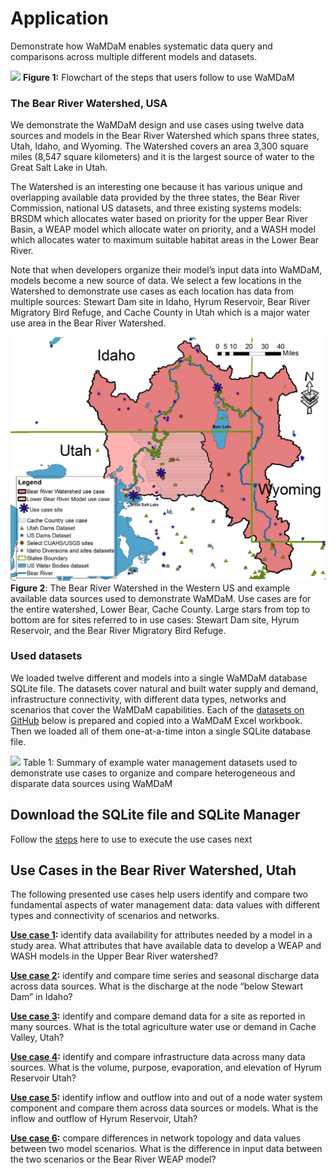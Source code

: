 # Application
Demonstrate how WaMDaM enables systematic data query and comparisons across multiple different models and datasets. 

 ![](/images/Use_WaMDaM.jpg)
**Figure 1:** Flowchart of the steps that users follow to use WaMDaM   


### The Bear River Watershed, USA 
We demonstrate the WaMDaM design and use cases using twelve data sources and models in the Bear River Watershed which spans three states, Utah, Idaho, and Wyoming. The Watershed covers an area 3,300 square miles (8,547 square kilometers) and it is the largest source of water to the Great Salt Lake in Utah.     

The Watershed is an interesting one because it has various unique and overlapping available data provided by the three states, the Bear River Commission, national US datasets, and three existing systems models: BRSDM which allocates water based on priority for the upper Bear River Basin, a WEAP model which allocate water on priority, and a WASH model which allocates water to maximum suitable habitat areas in the Lower Bear River.   

Note that when developers organize their model’s input data into WaMDaM, models become a new source of data. We select a few locations in the Watershed to demonstrate use cases as each location has data from multiple sources: Stewart Dam site in Idaho, Hyrum Reservoir, Bear River Migratory Bird Refuge, and Cache County in Utah which is a major water use area in the Bear River Watershed.   

![](images/BearWatershed.jpg) 
**Figure 2**: The Bear River Watershed in the Western US and example available data sources used to demonstrate WaMDaM. Use cases are for the entire watershed, Lower Bear, Cache County. Large stars from top to bottom are for sites referred to in use cases: Stewart Dam site, Hyrum Reservoir, and the Bear River Migratory Bird Refuge. 

### Used datasets
We loaded twelve different and models into a single WaMDaM database SQLite file. The datasets cover natural and built water supply and demand, infrastructure connectivity, with different data types, networks and scenarios that cover the WaMDaM capabilities. 
Each of the [datasets on GitHub][1] below is prepared and copied into a WaMDaM Excel workbook. Then we loaded all of them one-at-a-time inton a single SQLite database file.


![](/UseCases/images/Datasets.PNG)
Table 1: Summary of example water management datasets used to demonstrate use cases to organize and compare heterogeneous and disparate data sources using WaMDaM 

## Download the SQLite file and SQLite Manager  
Follow the [steps](//UseCases/download.md) here to use to execute the use cases next


## Use Cases in the Bear River Watershed, Utah 
The following presented use cases help users identify and compare two fundamental aspects of water management data: data values with different types and connectivity of scenarios and networks.  


**[Use case 1](use_case_1):** identify data availability for attributes needed by a model in a study area. 
What attributes that have available data to develop a WEAP and WASH models in the Upper Bear River watershed?

**[Use case 2](use_case_2):** identify and compare time series and seasonal discharge data across data sources. 
What is the discharge at the node “below Stewart Dam” in Idaho?

**[Use case 3](use_case_3):** identify and compare demand data for a site as reported in many sources.
What is the total agriculture water use or demand in Cache Valley, Utah?

**[Use case 4](use_case_4):** identify and compare infrastructure data across many data sources. 
What is the volume, purpose, evaporation, and elevation of Hyrum Reservoir Utah?

**[Use case 5](use_case_5):** identify inflow and outflow into and out of a node water system component and compare them across data sources or models.
What is the inflow and outflow of Hyrum Reservoir, Utah? 

**[Use case 6](use_case_6):** compare differences in network topology and data values between two model scenarios.
What is the difference in input data between the two scenarios or the Bear River WEAP model?


[1]: https://github.com/WamdamProject/WaMDaM_UseCases/tree/master/UseCases_files/1Original_Datasets_preperation_files

